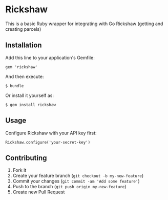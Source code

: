 # Rickshaw

This is a basic Ruby wrapper for integrating with Go Rickshaw (getting and creating parcels)

## Installation

Add this line to your application's Gemfile:

    gem 'rickshaw'

And then execute:

    $ bundle

Or install it yourself as:

    $ gem install rickshaw

## Usage

Configure Rickshaw with your API key first:

    Rickshaw.configure('your-secret-key')

## Contributing

1. Fork it
2. Create your feature branch (`git checkout -b my-new-feature`)
3. Commit your changes (`git commit -am 'Add some feature'`)
4. Push to the branch (`git push origin my-new-feature`)
5. Create new Pull Request
